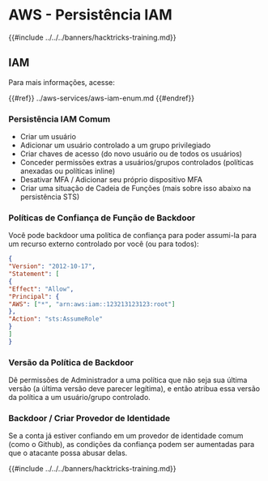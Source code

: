 # AWS - Persistência IAM

{{#include ../../../banners/hacktricks-training.md}}

## IAM

Para mais informações, acesse:

{{#ref}}
../aws-services/aws-iam-enum.md
{{#endref}}

### Persistência IAM Comum

- Criar um usuário
- Adicionar um usuário controlado a um grupo privilegiado
- Criar chaves de acesso (do novo usuário ou de todos os usuários)
- Conceder permissões extras a usuários/grupos controlados (políticas anexadas ou políticas inline)
- Desativar MFA / Adicionar seu próprio dispositivo MFA
- Criar uma situação de Cadeia de Funções (mais sobre isso abaixo na persistência STS)

### Políticas de Confiança de Função de Backdoor

Você pode backdoor uma política de confiança para poder assumi-la para um recurso externo controlado por você (ou para todos):
```json
{
"Version": "2012-10-17",
"Statement": [
{
"Effect": "Allow",
"Principal": {
"AWS": ["*", "arn:aws:iam::123213123123:root"]
},
"Action": "sts:AssumeRole"
}
]
}
```
### Versão da Política de Backdoor

Dê permissões de Administrador a uma política que não seja sua última versão (a última versão deve parecer legítima), e então atribua essa versão da política a um usuário/grupo controlado.

### Backdoor / Criar Provedor de Identidade

Se a conta já estiver confiando em um provedor de identidade comum (como o Github), as condições da confiança podem ser aumentadas para que o atacante possa abusar delas.

{{#include ../../../banners/hacktricks-training.md}}
